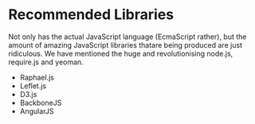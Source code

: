 # Recommended Libraries

Not only has the actual JavaScript language (EcmaScript rather), but the amount
of amazing JavaScript libraries thatare being produced are just ridiculous. We
have mentioned the huge and revolutionising node.js, require.js and yeoman.

+ Raphael.js
+ Leflet.js
+ D3.js
+ BackboneJS
+ AngularJS
